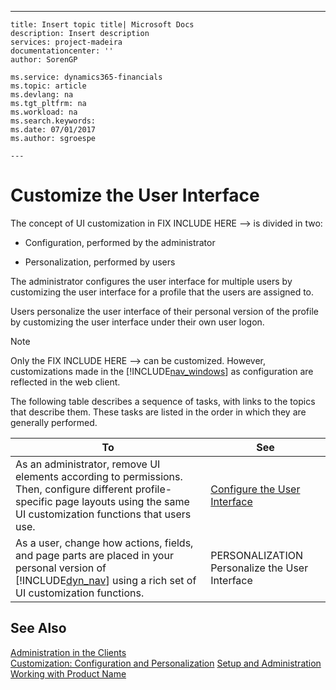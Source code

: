 ---
    title: Insert topic title| Microsoft Docs
    description: Insert description
    services: project-madeira
    documentationcenter: ''
    author: SorenGP

    ms.service: dynamics365-financials
    ms.topic: article
    ms.devlang: na
    ms.tgt_pltfrm: na
    ms.workload: na
    ms.search.keywords:
    ms.date: 07/01/2017
    ms.author: sgroespe

    ---
# Customize the User Interface
The concept of UI customization in FIX INCLUDE HERE<!--FIX INCLUDE HERE<!--[!INCLUDE[dyn_nav](../ApplicationDesign/includes/dyn_nav_md.md)] --> --> is divided in two:  
  
-   Configuration, performed by the administrator  
  
-   Personalization, performed by users  
  
 The administrator configures the user interface for multiple users by customizing the user interface for a profile that the users are assigned to.  
  
 Users personalize the user interface of their personal version of the profile by customizing the user interface under their own user logon.  
  
> [!NOTE]  
>  Only the FIX INCLUDE HERE<!--FIX INCLUDE HERE<!--[!INCLUDE[nav_windows](../BusinessFunctionality/IntegratingWithMicrosoftOffice/includes/nav_windows_md.md)] --> --> can be customized. However, customizations made in the [!INCLUDE[nav_windows](../BusinessFunctionality/IntegratingWithMicrosoftOffice/includes/nav_windows_md.md)] as configuration are reflected in the web client.  
  
 The following table describes a sequence of tasks, with links to the topics that describe them. These tasks are listed in the order in which they are generally performed.  
  
|**To**|**See**|  
|------------|-------------|  
|As an administrator, remove UI elements according to permissions. Then, configure different profile\-specific page layouts using the same UI customization functions that users use.|[Configure the User Interface](../SetupAndAdministration/configure-the-user-interface.md)|  
|As a user, change how actions, fields, and page parts are placed in your personal version of [!INCLUDE[dyn_nav](../ApplicationDesign/includes/dyn_nav_md.md)] using a rich set of UI customization functions.|PERSONALIZATION Personalize the User Interface|  
  
## See Also  
 [Administration in the Clients](../SetupAndAdministration/administration-in-the-clients.md)   
 [Customization: Configuration and Personalization](http://msdn.microsoft.com/en-us/library/jj677170\(v=nav.70\).aspx)   
 [Setup and Administration](../SetupAndAdministration/setup-and-administration.md)   
 [Working with Product Name](../WorkingWithDynamics/working-with-$-p_1-product-name-$-.md)